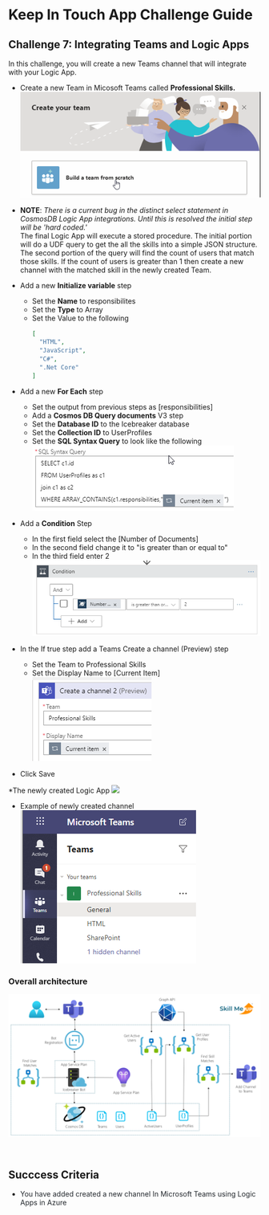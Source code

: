 # Keep In Touch App Challenge Guide

## Challenge 7: Integrating Teams and Logic Apps

In this challenge, you will create a new Teams channel that will integrate with your Logic App.

* Create a new Team in Micosoft Teams called **Professional Skills.**
![](images/build%20a%20team.png)

* **NOTE**: *There is a current bug in the distinct select statement in CosmosDB Logic App integrations. Until this is resolved the initial step will be 'hard coded.'*    
The final Logic App will execute a stored procedure. The initial portion will do a UDF query to get the all the skills into a simple JSON structure. The second portion of the query will find the count of users that match those skills. If the count of users is greater than 1 then create a new channel with the matched skill in the newly created Team.    
* Add a new **Initialize variable** step 
    * Set the **Name** to responsibilites
    * Set the **Type** to Array
    * Set the Value to the following
        ```json
        [
          "HTML",
          "JavaScript",
          "C#",
          ".Net Core"
        ]
        ```
* Add a new **For Each** step
    * Set the output from previous steps as [responsibilities]
    * Add a **Cosmos DB Query documents** V3 step
    * Set the **Database ID** to the Icebreaker database
    * Set the **Collection ID** to UserProfiles
    * Set the **SQL Syntax Query** to look like the following  
    ![](images/ger_responsibilites.png)  
* Add a **Condition** Step  
    * In the first field select the [Number of Documents]
    * In the second field change it to "is greater than or equal to"  
    * In the third field enter 2  
    ![](images/condition.png)  
* In the If true step add a Teams Create a channel (Preview) step  
    * Set the Team to Professional Skills 
    * Set the Display Name to [Current Item]  
    ![](images/createchannel.png)
* Click Save

*The newly created Logic App
![](images/NewLogicApp3.png)


* Example of newly created channel  
![](images/teams-skills.png)

### Overall architecture  
![](images/presentsolution.png)

<br>


## Succcess Criteria

* <span class="colour" style="color:rgb(36, 41, 46)">You have added created a new channel In Microsoft Teams using Logic Apps in Azure</span>

